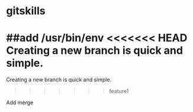 # gitskills
##add /usr/bin/env
<<<<<<< HEAD
Creating a new branch is quick and simple.
=======
Creating a new branch is quick and simple.
>>>>>>> feature1

Add merge

